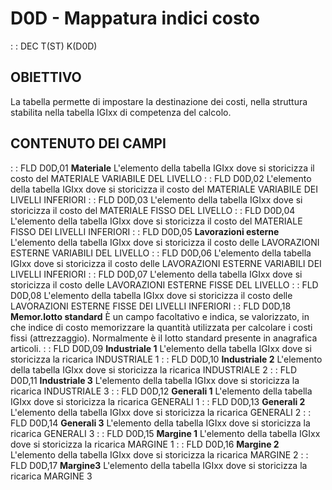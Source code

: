 # D0D - Mappatura indici costo
 :  : DEC T(ST) K(D0D)
## OBIETTIVO
La tabella permette di impostare la destinazione dei costi, nella struttura stabilita nella tabella IGIxx di competenza del calcolo.
## CONTENUTO DEI CAMPI
 :  : FLD D0D,01 **Materiale**
L'elemento della tabella IGIxx dove si storicizza il costo del MATERIALE VARIABILE DEL LIVELLO
 :  : FLD D0D,02
L'elemento della tabella IGIxx dove si storicizza il costo del MATERIALE VARIABILE DEI LIVELLI INFERIORI
 :  : FLD D0D,03
L'elemento della tabella IGIxx dove si storicizza il costo del MATERIALE FISSO DEL LIVELLO
 :  : FLD D0D,04
L'elemento della tabella IGIxx dove si storicizza il costo del MATERIALE FISSO DEI LIVELLI INFERIORI
 :  : FLD D0D,05 **Lavorazioni esterne**
L'elemento della tabella IGIxx dove si storicizza il costo delle LAVORAZIONI ESTERNE VARIABILI DEL LIVELLO
 :  : FLD D0D,06
L'elemento della tabella IGIxx dove si storicizza il costo delle LAVORAZIONI ESTERNE VARIABILI DEI LIVELLI INFERIORI
 :  : FLD D0D,07
L'elemento della tabella IGIxx dove si storicizza il costo delle LAVORAZIONI ESTERNE FISSE DEL LIVELLO
 :  : FLD D0D,08
L'elemento della tabella IGIxx dove si storicizza il costo delle LAVORAZIONI ESTERNE FISSE DEI LIVELLI INFERIORI
 :  : FLD D0D,18 **Memor.lotto standard**
È un campo facoltativo e indica, se valorizzato, in che indice di costo memorizzare la quantità utilizzata per calcolare i costi fissi (attrezzaggio). Normalmente è il lotto standard presente in anagrafica articoli.
 :  : FLD D0D,09 **Industriale 1**
L'elemento della tabella IGIxx dove si storicizza la ricarica INDUSTRIALE 1
 :  : FLD D0D,10 **Industriale 2**
L'elemento della tabella IGIxx dove si storicizza la ricarica INDUSTRIALE 2
 :  : FLD D0D,11 **Industriale 3**
L'elemento della tabella IGIxx dove si storicizza la ricarica INDUSTRIALE 3
 :  : FLD D0D,12 **Generali 1**
L'elemento della tabella IGIxx dove si storicizza la ricarica GENERALI    1
 :  : FLD D0D,13 **Generali 2**
L'elemento della tabella IGIxx dove si storicizza la ricarica GENERALI    2
 :  : FLD D0D,14 **Generali 3**
L'elemento della tabella IGIxx dove si storicizza la ricarica GENERALI    3
 :  : FLD D0D,15 **Margine 1**
L'elemento della tabella IGIxx dove si storicizza la ricarica MARGINE     1
 :  : FLD D0D,16 **Margine 2**
L'elemento della tabella IGIxx dove si storicizza la ricarica MARGINE     2
 :  : FLD D0D,17 **Margine3**
L'elemento della tabella IGIxx dove si storicizza la ricarica MARGINE     3
